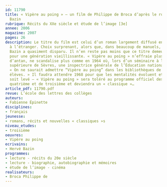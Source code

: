 ```yaml
---
id: 11790
title: « Vipère au poing » – un film de Philippe de Broca d’après le roman d’Hervé
  Bazin
rubrique: Récits du XXe siècle et étude de l’image [3e]
annee: 2006
magazine: 2007
pages: 26
description: Le titre du film est celui d’un roman largement diffusé en France et
  à l’étranger. Choix surprenant, alors que, dans beaucoup de manuels, le nom d’Hervé
  Bazin a quasiment disparu. Il n’en reste pas moins que ce titre demeure un phare
  pour une génération vieillissante. « Vipère au poing » n’effraie plus ses lecteurs
  d’antan, ne scandalise plus comme en 1964 où, lors d’un séminaire à l’École nationale
  supérieure de Sèvres, une inspectrice générale de l’Éducation nationale avait déclaré – 
  « On ne saurait admettre “Vipère au poing” dans les bibliothèques de classe de nos
  élèves. » Il faudra attendre 1968 pour que les mentalités évoluent et que cet interdit
  soit levé – « Vipère au poing » sera toléré au programme officiel des classes de
  quatrième et de troisième et deviendra un « classique »…
article_pdf: 11790.pdf
revue: L’école des lettres des collèges
auteurs:
- Fabienne Épinette
disciplines:
- français
jeunesse:
- romans, récits et nouvelles « classiques »s
niveau_etudes:
- troisième
oeuvres:
- Vipère au poing
ecrivains:
- Hervé Bazin
programmes:
- lecture - récits du 20e siècle
- lecture - biographie, autobiographie et mémoires
- étude de l’image - cinéma
realisateurs:
- Broca Philippe de
---
```

